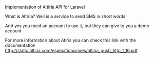 Implementation of Altiria API for Laravel

What is Altiria?
Well is a service to send SMS in short words

And yes you need an account to use it, but they can give to you a demo account

For more information about Atiria you can check this link with the documentation http://static.altiria.com/especificaciones/altiria_push_http_1_16.pdf
